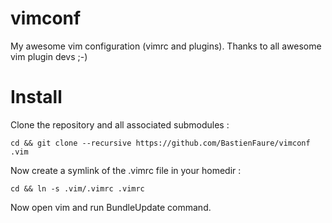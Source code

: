 vimconf
=======

My awesome vim configuration (vimrc and plugins). Thanks to all awesome vim plugin devs ;-)

Install
=======

Clone the repository and all associated submodules :

    cd && git clone --recursive https://github.com/BastienFaure/vimconf .vim

Now create a symlink of the .vimrc file in your homedir :

    cd && ln -s .vim/.vimrc .vimrc

Now open vim and run BundleUpdate command.
